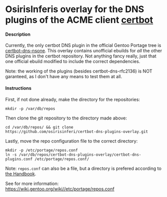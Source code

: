 
# OsirisInferis overlay for the DNS plugins of the ACME client [certbot](https://github.com/certbot/certbot/)

#### Description

Currently, the only certbot DNS plugin in the official Gentoo Portage tree is [certbot-dns-nsone](https://packages.gentoo.org/packages/app-crypt/certbot-dns-nsone). This overlay contains unofficial ebuilds for *all* the other DNS plugins in the certbot repository. Not anything fancy really, just that one official ebuild modified to include the correct dependencies.

Note: the working of the plugins (besides certbot-dns-rfc2136) is NOT garanteed, as I don't have any means to test them at all.

#### Instructions

First, if not done already, make the directory for the repositories:

```
mkdir -p /var/db/repos
```

Then clone the git repository to the directory made above:

```
cd /var/db/repos/ && git clone https://github.com/osirisinferi/certbot-dns-plugins-overlay.git
```

Lastly, move the repo configuration file to the correct directory:

```
mkdir -p /etc/portage/repos.conf
ln -s /var/db/repos/certbot-dns-plugins-overlay/certbot-dns-plugins.conf /etc/portage/repos.conf/
```

Note: `repos.conf` can also be a file, but a directory is prefered according to [the Handbook](https://wiki.gentoo.org/wiki/Handbook:AMD64/Portage/Files#Gentoo_ebuild_repository).

See for more information: https://wiki.gentoo.org/wiki//etc/portage/repos.conf
